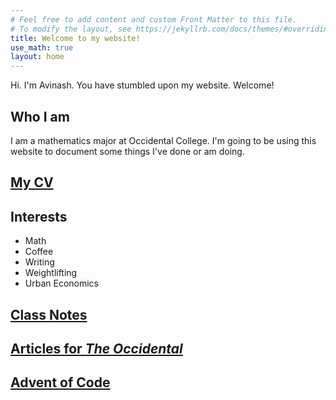 ```yaml
---
# Feel free to add content and custom Front Matter to this file.
# To modify the layout, see https://jekyllrb.com/docs/themes/#overriding-theme-defaults
title: Welcome to my website!
use_math: true
layout: home
---
```

Hi. I'm Avinash. You have stumbled upon my website. Welcome! 

## Who I am
I am a mathematics major at Occidental College. I'm going to be using this website to document some things I've done or am doing. 

## [My CV](https://ai-bearing.github.io/CV/cv_2.pdf)

## Interests
- Math
- Coffee
- Writing
- Weightlifting
- Urban Economics

## [Class Notes](classnotes.md)

## [Articles for *The Occidental*](https://theoccidentalnews.com/author/iyera)

## [Advent of Code](adventofcode.md)
